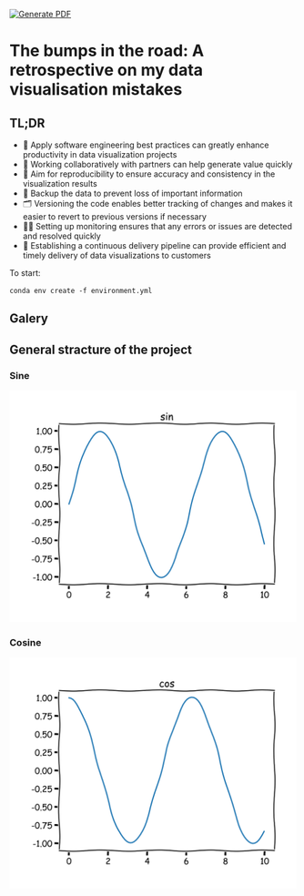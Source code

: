 [![Generate PDF](https://github.com/Kislovskiy/talks/actions/workflows/2023-pycon-de-python-pdf-workflow.yml/badge.svg?branch=2023-pycon-de)](https://github.com/Kislovskiy/talks/actions/workflows/2023-pycon-de-python-pdf-workflow.yml)
# The bumps in the road: A retrospective on my data visualisation mistakes

## TL;DR
* 🚀 Apply software engineering best practices can greatly enhance productivity in data visualization projects
* 🤝 Working collaboratively with partners can help generate value quickly
* 🔬 Aim for reproducibility to ensure accuracy and consistency in the visualization results
* 💾 Backup the data to prevent loss of important information
* 🗂️ Versioning the code enables better tracking of changes and makes it easier to revert to previous versions if necessary
* 🕵️‍♀️ Setting up monitoring ensures that any errors or issues are detected and resolved quickly
* 🚚 Establishing a continuous delivery pipeline can provide efficient and timely delivery of data visualizations to customers

To start:
```
conda env create -f environment.yml
```

## Galery

## General stracture of the project

### Sine
![sine](results/sin.svg)

### Cosine
![cosine](results/cos.svg)
